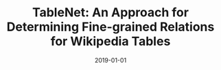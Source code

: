 ---
title: "TableNet: An Approach for Determining Fine-grained Relations for Wikipedia Tables"
collection: publications
permalink: /publication/2019-DBLP_conf_www_FetahuAK19
date: 2019-01-01
venue: 'The World Wide Web Conference, {WWW} 2019, San Francisco, CA, USA, May 13-17, 2019'
---
